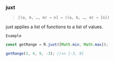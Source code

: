 ### juxt

> `[(a, b, …, m) → n] → ((a, b, …, m) → [n])`

juxt applies a list of functions to a list of values.

`Example`

```js
const getRange = R.juxt([Math.min, Math.max]);

getRange(3, 4, 9, -3); //=> [-3, 9]
```
